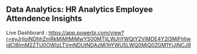 
## Data Analytics: HR Analytics Employee Attendence Insights


Live Dashboard : https://app.powerbi.com/view?r=eyJrIjoiNDhhZmRkMjMtMjMwYS00MTljLWJhYWQtY2ViMDE4Y2I3MjFhIiwidCI6ImM2ZTU0OWIzLTVmNDUtNDAzMi1hYWU5LWQ0MjQ0ZGM1YjJjNCJ9
